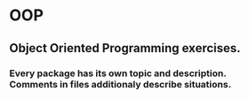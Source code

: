 # OOP


<h2>Object Oriented Programming exercises.</h2>
<h3>Every package has its own topic and description.<br>
Comments in files additionaly describe situations.
</h3>
